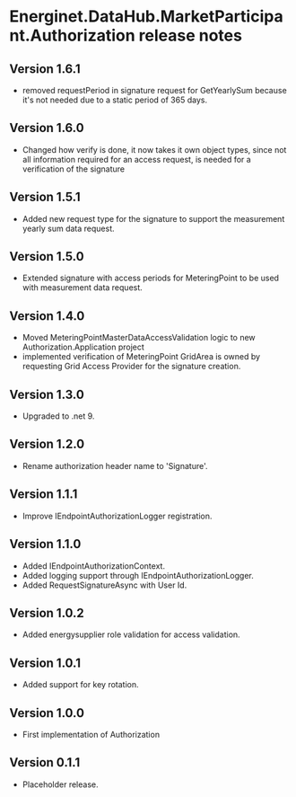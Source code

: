 # Energinet.DataHub.MarketParticipant.Authorization release notes

## Version 1.6.1

- removed requestPeriod in signature request for GetYearlySum because it's not needed due to a static period of 365 days.

## Version 1.6.0

- Changed how verify is done, it now takes it own object types, since not all information required for an access request, is needed for a verification of the signature

## Version 1.5.1

- Added new request type for the signature to support the measurement yearly sum data request.

## Version 1.5.0

- Extended signature with access periods for MeteringPoint to be used with measurement data request.

## Version 1.4.0

- Moved MeteringPointMasterDataAccessValidation logic to new Authorization.Application project
- implemented verification of MeteringPoint GridArea is owned by requesting Grid Access Provider for the signature creation.

## Version 1.3.0

- Upgraded to .net 9.

## Version 1.2.0

- Rename authorization header name to 'Signature'.

## Version 1.1.1

- Improve IEndpointAuthorizationLogger registration.

## Version 1.1.0

- Added IEndpointAuthorizationContext.
- Added logging support through IEndpointAuthorizationLogger.
- Added RequestSignatureAsync with User Id.

## Version 1.0.2

- Added energysupplier role validation for access validation.

## Version 1.0.1

- Added support for key rotation.

## Version 1.0.0

- First implementation of Authorization

## Version 0.1.1

- Placeholder release.

